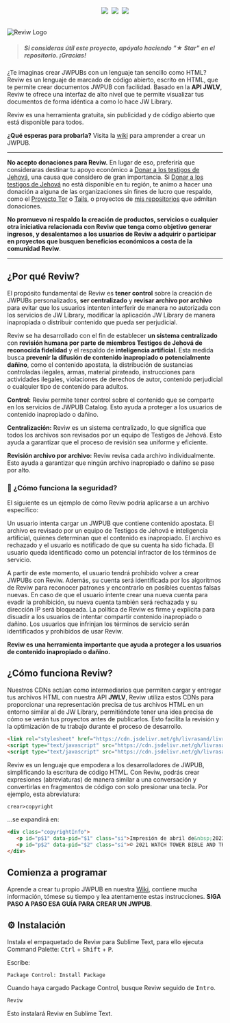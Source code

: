 <div align="center"><a href="README.md"><img src="https://custom-icon-badges.demolab.com/badge/Español-white.svg?logo=mexico-flag&"></a>&nbsp;&nbsp;<a href="README-en.md"><img src="https://custom-icon-badges.demolab.com/badge/English-white.svg?logo=usa-flag"></a>&nbsp;&nbsp;<a href="README-it.md"><img src="https://custom-icon-badges.demolab.com/badge/Italiano-white.svg?logo=italy-flag"></a></div>
<br>

![Reviw Logo](https://github.com/livrasand/Reviw/assets/104039397/3202a0b1-266c-4815-a4ba-35b470965e7a)
> ##### Si consideras útil este proyecto, apóyalo haciendo "★ Star" en el repositorio. ¡Gracias!

¿Te imaginas crear JWPUBs con un lenguaje tan sencillo como HTML? Reviw es un lenguaje de marcado de código abierto, escrito en HTML, que te permite crear documentos JWPUB con facilidad. Basado en la **API JWLV**, Reviw te ofrece una interfaz de alto nivel que te permite visualizar tus documentos de forma idéntica a como lo hace JW Library.

Reviw es una herramienta gratuita, sin publicidad y de código abierto que está disponible para todos.

**¿Qué esperas para probarla?** Visita la [wiki](https://github.com/livrasand/Reviw/wiki) para amprender a crear un JWPUB.

---

**No acepto donaciones para Reviw.** En lugar de eso, preferiría que consideraras destinar tu apoyo económico a [Donar a los testigos de Jehová](https://donate.jw.org/), una causa que considero de gran importancia. Si [Donar a los testigos de Jehová](https://donate.jw.org/) no está disponible en tu región, te animo a hacer una donación a alguna de las organizaciones sin fines de lucro que respaldo, como el [Proyecto Tor](https://donate.torproject.org/) o [Tails](https://tails.net/), o proyectos de [mis repositorios](https://github.com/livrasand?tab=repositories) que admitan donaciones.

**No promuevo ni respaldo la creación de productos, servicios o cualquier otra iniciativa relacionada con Reviw que tenga como objetivo generar ingresos, y desalentamos a los usuarios de Reviw a adquirir o participar en proyectos que busquen beneficios económicos a costa de la comunidad Reviw**.

---

## ¿Por qué Reviw?
El propósito fundamental de Reviw es **tener control** sobre la creación de JWPUBs personalizados, **ser centralizado** y **revisar archivo por archivo** para evitar que los usuarios intenten interferir de manera no autorizada con los servicios de JW Library, modificar la aplicación JW Library de manera inapropiada o distribuir contenido que pueda ser perjudicial.

Reviw se ha desarrollado con el fin de establecer **un sistema centralizado** con **revisión humana por parte de miembros Testigos de Jehová de reconocida fidelidad** y el respaldo de **inteligencia artificial**. Esta medida busca **prevenir la difusión de contenido inapropiado o potencialmente dañino**, como el contenido apostata, la distribución de sustancias controladas ilegales, armas, material pirateado, instrucciones para actividades ilegales, violaciones de derechos de autor, contenido perjudicial o cualquier tipo de contenido para adultos.

**Control:** Reviw permite tener control sobre el contenido que se comparte en los servicios de JWPUB Catalog. Esto ayuda a proteger a los usuarios de contenido inapropiado o dañino.

**Centralización:** Reviw es un sistema centralizado, lo que significa que todos los archivos son revisados por un equipo de Testigos de Jehová. Esto ayuda a garantizar que el proceso de revisión sea uniforme y eficiente.

**Revisión archivo por archivo:** Reviw revisa cada archivo individualmente. Esto ayuda a garantizar que ningún archivo inapropiado o dañino se pase por alto.

### 🔐 ¿Cómo funciona la seguridad?
El siguiente es un ejemplo de cómo Reviw podría aplicarse a un archivo específico:

Un usuario intenta cargar un JWPUB que contiene contenido apostata. El archivo es revisado por un equipo de Testigos de Jehová e inteligencia artificial, quienes determinan que el contenido es inapropiado. El archivo es rechazado y el usuario es notificado de que su cuenta ha sido fichada. El usuario queda identificado como un potencial infractor de los términos de servicio.

A partir de este momento, el usuario tendrá prohibido volver a crear JWPUBs con Reviw. Además, su cuenta será identificada por los algoritmos de Reviw para reconocer patrones y encontrarlo en posibles cuentas falsas nuevas. En caso de que el usuario intente crear una nueva cuenta para evadir la prohibición, su nueva cuenta también será rechazada y su dirección IP será bloqueada. La política de Reviw es firme y explícita para disuadir a los usuarios de intentar compartir contenido inapropiado o dañino. Los usuarios que infrinjan los términos de servicio serán identificados y prohibidos de usar Reviw.

**Reviw es una herramienta importante que ayuda a proteger a los usuarios de contenido inapropiado o dañino.**

## ¿Cómo funciona Reviw?
Nuestros CDNs actúan como intermediarios que permiten cargar y entregar tus archivos HTML con nuestra API **JWLV**, Reviw utiliza estos CDNs para proporcionar una representación precisa de tus archivos HTML en un entorno similar al de JW Library, permitiéndote tener una idea precisa de cómo se verán tus proyectos antes de publicarlos. Esto facilita la revisión y la optimización de tu trabajo durante el proceso de desarrollo.
```html
<link rel="stylesheet" href="https://cdn.jsdelivr.net/gh/livrasand/livrasand.github.io@main/JW-Library-Visualizer-API/4a57204c696272617279.css">
<script type="text/javascript" src="https://cdn.jsdelivr.net/gh/livrasand/livrasand.github.io@main/JW-Library-Visualizer-API/4a57204c696272617279.js"></script>
<script type="text/javascript" src="https://cdn.jsdelivr.net/gh/livrasand/livrasand.github.io@main/JW-Library-Visualizer-API/496d6167656e6573.js"></script>
```
Reviw es un lenguaje que empodera a los desarrolladores de JWPUB, simplificando la escritura de código HTML. Con Reviw, podrás crear expresiones (abreviaturas) de manera similar a una conversación y convertirlas en fragmentos de código con solo presionar una tecla. Por ejemplo, esta abreviatura:

```html
crear>copyright
```

...se expandirá en:

```html
<div class="copyrightInfo">
   <p id="p$1" data-pid="$1" class="si">Impresión de abril de&nbsp;2023</p>
   <p id="p$2" data-pid="$2" class="si">© 2021 WATCH TOWER BIBLE AND TRACT SOCIETY OF PENNSYLVANIA</p>
</div>
```

## Comienza a programar
Aprende a crear tu propio JWPUB en nuestra [Wiki](https://livrasand.github.io/Reviw/wiki), contiene mucha información, tómese su tiempo y lea atentamente estas instrucciones. **SIGA PASO A PASO ESA GUÍA PARA CREAR UN JWPUB**.

## ⚙️ Instalación
Instala el empaquetado de Reviw para Sublime Text, para ello ejecuta Command Palette: <kbd>Ctrl</kbd> + <kbd>Shift</kbd> + <kbd>P</kbd>.

Escribe:
```html
Package Control: Install Package
```

Cuando haya cargado Package Control, busque Reviw seguido de <kbd>Intro</kbd>.
```html
Reviw
```

Esto instalará Reviw en Sublime Text.
